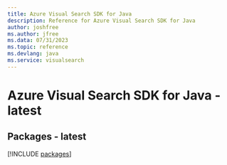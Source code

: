 ```yaml
---
title: Azure Visual Search SDK for Java
description: Reference for Azure Visual Search SDK for Java
author: joshfree
ms.author: jfree
ms.data: 07/31/2023
ms.topic: reference
ms.devlang: java
ms.service: visualsearch
---
```

# Azure Visual Search SDK for Java - latest
## Packages - latest
[!INCLUDE [packages](visual-search-index.md)]